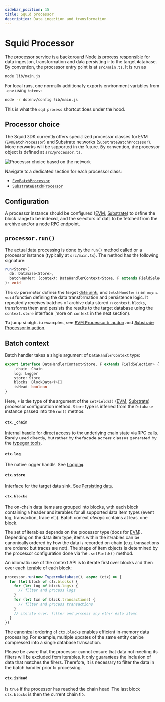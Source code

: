 ```yaml
---
sidebar_position: 15
title: Squid processor
description: Data ingestion and transformation 
---
```


# Squid Processor

The processor service is a background Node.js process responsible for data ingestion, transformation and data persisting into the target database. By convention, the processor entry point is at `src/main.ts`. It is run as
```bash
node lib/main.js
```

For local runs, one normally additionally exports environment variables from `.env` using `dotenv`:
```bash
node -r dotenv/config lib/main.js
```
This is what the `sqd process` shortcut does under the hood.

## Processor choice

The Squid SDK currently offers specialized processor classes for EVM (`EvmBatchProcessor`) and Substrate networks (`SubstrateBatchProcessor`). More networks will be supported in the future. By convention, the processor object is defined at `src/processor.ts`.

![Processor choice based on the network](</img/network-choice.png>)

Navigate to a dedicated section for each processor class:

- [`EvmBatchProcessor`](/evm-indexing)
- [`SubstrateBatchProcessor`](/substrate-indexing)

[//]: # (!!!! Remove the /firesquid reference above once ArrowSquid for Substrate is released, _everywhere_)

## Configuration

A processor instance should be configured ([EVM](/evm-indexing/configuration), [Substrate](/substrate-indexing/configuration)) to define the block range to be indexed, and the selectors of data to be fetched from the archive and/or a node RPC endpoint.

## `processor.run()`

The actual data processing is done by the `run()` method called on a processor instance (typically at `src/main.ts`). The method has the following signature:

```ts
run<Store>(
  db: Database<Store>,
  batchHander: (context: DataHandlerContext<Store, F extends FieldSelection>) => Promise<void>
): void
```

The `db` parameter defines the target [data sink](/store), and `batchHandler` is an `async` `void` function defining the data transformation and persistence logic. It repeatedly receives batches of archive data stored in `context.blocks`, transforms them and persists the results to the target database using the `context.store` interface (more on `context` in the next section).

To jump straight to examples, see [EVM Processor in action](/evm-indexing/batch-processor-in-action) and [Substrate Processor in action](/substrate-indexing/batch-processor-in-action).

## Batch context

Batch handler takes a single argument of `DataHandlerContext` type:
```ts
export interface DataHandlerContext<Store, F extends FieldSelection> {
    _chain: Chain
    log: Logger
    store: Store
    blocks: BlockData<F>[]
    isHead: boolean
}
```

Here, `F` is the type of the argument of the `setFields()` ([EVM](/evm-indexing/configuration/data-selection), [Substrate](/substrate-indexing/configuration/data-selection)) processor configuration method. `Store` type is inferred from the `Database` instance passed into the `run()` method.

#### `ctx._chain`

Internal handle for direct access to the underlying chain state via RPC calls. Rarely used directly, but rather by the facade access classes generated by the [typegen tools](/glossary/#typegen).

#### `ctx.log`

The native logger handle. See [Logging](/basics/logging).

#### `ctx.store`

Interface for the target data sink. See [Persisting data](/store).

#### `ctx.blocks`

The on-chain data items are grouped into blocks, with each block containing a header and iterables for all supported data item types (event log, transaction, trace etc). Batch context _always_ contains at least one block.

The set of iterables depends on the processor type (docs for [EVM](/evm-indexing/context-interfaces)). Depending on the data item type, items within the iterables can be canonically ordered by how the data is recorded on-chain (e.g. transactions are ordered but traces are not). The shape of item objects is determined by the processor configuration done via the `.setFields()` method.

[//]: # (!!!! add a substrate link once it's available)

An idiomatic use of the context API is to iterate first over blocks and then over each iterable of each block:

```ts
processor.run(new TypeormDatabase(), async (ctx) => {
  for (let block of ctx.blocks) {
    for (let log of block.logs) {
      // filter and process logs
    }
    for (let txn of block.transactions) {
      // filter and process transactions
    }
    // iterate over, filter and process any other data items
  }
})
```
The canonical ordering of `ctx.blocks` enables efficient in-memory data processing. For example, multiple updates of the same entity can be compressed into a single database transaction.

Please be aware that the processor cannot ensure that data not meeting its filters will be excluded from iterables. It only guarantees the inclusion of data that matches the filters. Therefore, it is necessary to filter the data in the batch handler prior to processing.

#### `ctx.isHead`

Is `true` if the processor has reached the chain head. The last block `ctx.blocks` is then the current chain tip.
